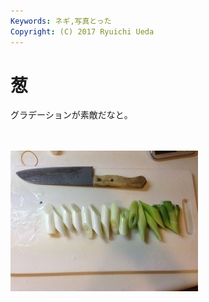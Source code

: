 ```yaml
---
Keywords: ネギ,写真とった
Copyright: (C) 2017 Ryuichi Ueda
---
```


# 葱
グラデーションが素敵だなと。

<br /><br /><a href="20130407-222120.jpg"><img src="20130407-222120.jpg" alt="20130407-222120.jpg" class="alignnone size-full" /></a>
